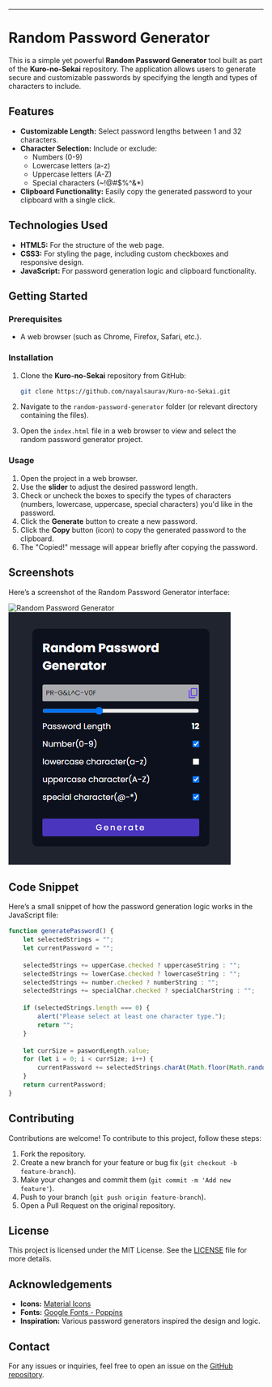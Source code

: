 
---

# Random Password Generator

This is a simple yet powerful **Random Password Generator** tool built as part of the **Kuro-no-Sekai** repository. The application allows users to generate secure and customizable passwords by specifying the length and types of characters to include.

## Features

- **Customizable Length:** Select password lengths between 1 and 32 characters.
- **Character Selection:** Include or exclude:
  - Numbers (0-9)
  - Lowercase letters (a-z)
  - Uppercase letters (A-Z)
  - Special characters (~!@#$%^&*)
- **Clipboard Functionality:** Easily copy the generated password to your clipboard with a single click.

## Technologies Used

- **HTML5:** For the structure of the web page.
- **CSS3:** For styling the page, including custom checkboxes and responsive design.
- **JavaScript:** For password generation logic and clipboard functionality.

## Getting Started

### Prerequisites

- A web browser (such as Chrome, Firefox, Safari, etc.).

### Installation

1. Clone the **Kuro-no-Sekai** repository from GitHub:
   ```bash
   git clone https://github.com/nayalsaurav/Kuro-no-Sekai.git
   ```

2. Navigate to the `random-password-generator` folder (or relevant directory containing the files).

3. Open the `index.html` file in a web browser to view and select the random password generator project.

### Usage

1. Open the project in a web browser.
2. Use the **slider** to adjust the desired password length.
3. Check or uncheck the boxes to specify the types of characters (numbers, lowercase, uppercase, special characters) you'd like in the password.
4. Click the **Generate** button to create a new password.
5. Click the **Copy** button (icon) to copy the generated password to the clipboard.
6. The "Copied!" message will appear briefly after copying the password.

## Screenshots

Here’s a screenshot of the Random Password Generator interface:

![Random Password Generator](assets/randomPassword.PNG)
![Random Password Generator](assets/randomPasword2.PNG)


## Code Snippet

Here’s a small snippet of how the password generation logic works in the JavaScript file:

```javascript
function generatePassword() {
    let selectedStrings = "";
    let currentPassword = "";

    selectedStrings += upperCase.checked ? uppercaseString : "";
    selectedStrings += lowerCase.checked ? lowercaseString : "";
    selectedStrings += number.checked ? numberString : "";
    selectedStrings += specialChar.checked ? specialCharString : "";

    if (selectedStrings.length === 0) {
        alert("Please select at least one character type.");
        return "";
    }

    let currSize = paswordLength.value;
    for (let i = 0; i < currSize; i++) {
        currentPassword += selectedStrings.charAt(Math.floor(Math.random() * selectedStrings.length));
    }
    return currentPassword;
}
```

## Contributing

Contributions are welcome! To contribute to this project, follow these steps:

1. Fork the repository.
2. Create a new branch for your feature or bug fix (`git checkout -b feature-branch`).
3. Make your changes and commit them (`git commit -m 'Add new feature'`).
4. Push to your branch (`git push origin feature-branch`).
5. Open a Pull Request on the original repository.

## License

This project is licensed under the MIT License. See the [LICENSE](LICENSE) file for more details.

## Acknowledgements

- **Icons:** [Material Icons](https://material.io/resources/icons/)
- **Fonts:** [Google Fonts - Poppins](https://fonts.google.com/)
- **Inspiration:** Various password generators inspired the design and logic.

## Contact

For any issues or inquiries, feel free to open an issue on the [GitHub repository](https://github.com/nayalsaurav/Kuro-no-Sekai.git).
